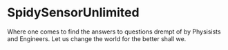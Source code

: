 # SpidySensorUnlimited
Where one comes to find the answers to questions drempt of by Physisists and Engineers. Let us change the world for the better shall we.
